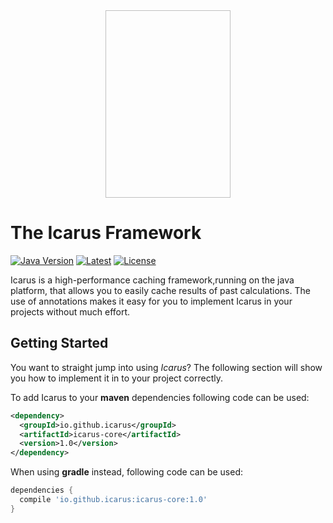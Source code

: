 <div align="center"><img data-canonical-src="https://farm2.static.flickr.com/1147/4598231157_ec7ed25cfc_b.jpg" width="200" height="300" /></div> 

# The Icarus Framework

[![Java Version](https://img.shields.io/badge/java-v1.8-blue.svg)](https://www.oracle.com/technetwork/java/javase/downloads/jdk8-downloads-2133151.html)
[![Latest](https://img.shields.io/badge/latest-v1.0-blue.svg)](https://github.com/merlinosayimwen/icarus)
[![License](https://img.shields.io/badge/license-apache--2.0-lightgrey.svg)](https://www.apache.org/licenses/LICENSE-2.0.html)

Icarus is a high-performance caching framework,running on the java platform, that allows you to 
easily cache results of past calculations. The use of annotations makes it easy for you to implement Icarus in your
projects without much effort.

Getting Started
--
You want to straight jump into using *Icarus*? The following section will show you how to 
implement it in to your project correctly.

To add Icarus to your **maven** dependencies following code can be used:
```xml
<dependency>
  <groupId>io.github.icarus</groupId>
  <artifactId>icarus-core</artifactId>
  <version>1.0</version>
</dependency>
```

When using **gradle** instead, following code can be used:
```groovy
dependencies {
  compile 'io.github.icarus:icarus-core:1.0'
}
```

